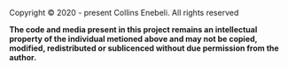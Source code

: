 Copyright © 2020 - present Collins Enebeli. All rights reserved

**The code and media present in this project remains an intellectual property of the individual metioned above and may not be copied, modified, redistributed or sublicenced without due permission from the author.**
